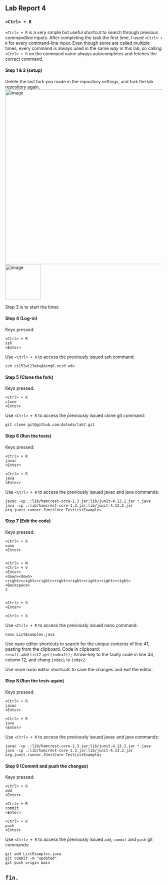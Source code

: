 ## Lab Report 4
### `<Ctrl> + R`
`<Ctrl> + R` is a very simple but useful shortcut to search through previous commandline inputs.
After completing the task the first time, I used `<Ctrl> + R` for every command-line input.
Even though some are called multiple times, every command is always used in the same _way_ in this lab,
so calling `<Ctrl> + R` on the command name always autocompletes and fetches the correct command.

#### Step 1 & 2 (setup)
Delete the last fork you made in the repository settings, and fork the lab repository again.
<img width="557" alt="image" src="https://user-images.githubusercontent.com/116617731/220813822-dfd2ac6c-4b41-49a6-8c1e-ec2bd444c68b.png">
<img width="114" alt="image" src="https://user-images.githubusercontent.com/116617731/220813887-77a77812-8c49-4c55-b4ad-f1deb3cfccbd.png">

Step 3 is to start the timer.

#### Step 4 (Log-in)
Keys pressed:
```
<Ctrl> + R
ssh
<Enter>
```
Use `<Ctrl> + R` to access the previously issued ssh command:
```
ssh cs15lwi23abu@ieng6.ucsd.edu
```

#### Step 5 (Clone the fork)
Keys pressed:
```
<Ctrl> + R
clone
<Enter>
```
Use `<Ctrl> + R` to access the previously issued clone git command:
```
git clone git@github.com:Aotoda/lab7.git
```

#### Step 6 (Run the tests)
Keys pressed:
```
<Ctrl> + R
javac
<Enter>

<Ctrl> + R
java 
<Enter>
```
Use `<Ctrl> + R` to access the previously issued javac and java commands:
```
javac -cp .:lib/hamcrest-core-1.3.jar:lib/junit-4.13.2.jar *.java
java -cp .:lib/hamcrest-core-1.3.jar:lib/junit-4.13.2.jar org.junit.runner.JUnitCore TestListExamples 
```

#### Step 7 (Edit the code)
Keys pressed:
```
<Ctrl> + R
nano
<Enter>


<Ctrl> + W
<Ctrl> + V
<Enter>
<down><down>
<right><right><right><right><right><right><right><right>
<Backspace>
2


<Ctrl> + O
<Enter>

<Ctrl> + X
```
Use `<Ctrl> + R` to access the previously issued nano command:
```
nano ListExamples.java
```

Use nano editor shortcuts to search for the unique contents of line 41, pasting from the clipboard.
Code in clipboard: `result.add(list2.get(index2));`
Arrow-key to the faulty code in line 43, column 12, and chang `index1` to `index2`.

Use more nano editor shortcuts to save the changes and exit the editor.

#### Step 8 (Run the tests again)
Keys pressed:
```
<Ctrl> + R
javac
<Enter>

<Ctrl> + R
java
<Enter>
```
Use `<Ctrl> + R` to access the previously issued javac and java commands:
```
javac -cp .:lib/hamcrest-core-1.3.jar:lib/junit-4.13.2.jar *.java
java -cp .:lib/hamcrest-core-1.3.jar:lib/junit-4.13.2.jar org.junit.runner.JUnitCore TestListExamples 
```

#### Step 9 (Commit and push the changes)
Keys pressed:
```
<Ctrl> + R
add
<Enter>

<Ctrl> + R
commit
<Enter>

<Ctrl> + R
push
<Enter>
```
Use `<Ctrl> + R` to access the previously issued `add`, `commit` and `push` git commands:
```
git add ListExamples.java
git commit -m "updated"
git push origin main
```

## `fin.`
